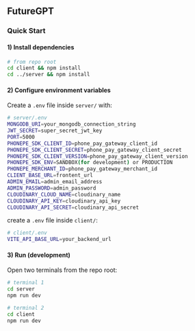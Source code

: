 ## FutureGPT 

### Quick Start

#### 1) Install dependencies
```bash
# from repo root
cd client && npm install
cd ../server && npm install
```

#### 2) Configure environment variables
Create a `.env` file inside `server/` with:
```bash
# server/.env
MONGODB_URI=your_mongodb_connection_string
JWT_SECRET=super_secret_jwt_key
PORT=5000
PHONEPE_SDK_CLIENT_ID=phone_pay_gateway_client_id
PHONEPE_SDK_CLIENT_SECRET=phone_pay_gateway_client_secret
PHONEPE_SDK_CLIENT_VERSION=phone_pay_gateway_client_version
PHONEPE_SDK_ENV=SANDBOX(for development) or PRODUCTION
PHONEPE_MERCHANT_ID=phone_pay_gateway_merchant_id
CLIENT_BASE_URL=frontent_url
ADMIN_EMAIL=admin_email_address
ADMIN_PASSWORD=admin_password
CLOUDINARY_CLOUD_NAME=cloudinary_name
CLOUDINARY_API_KEY=cloudinary_api_key
CLOUDINARY_API_SECRET=cloudinary_api_secret
```

 create a `.env` file inside `client/`:
```bash
# client/.env
VITE_API_BASE_URL=your_backend_url
```

#### 3) Run (development)
Open two terminals from the repo root:
```bash
# terminal 1
cd server
npm run dev

# terminal 2
cd client
npm run dev
```

